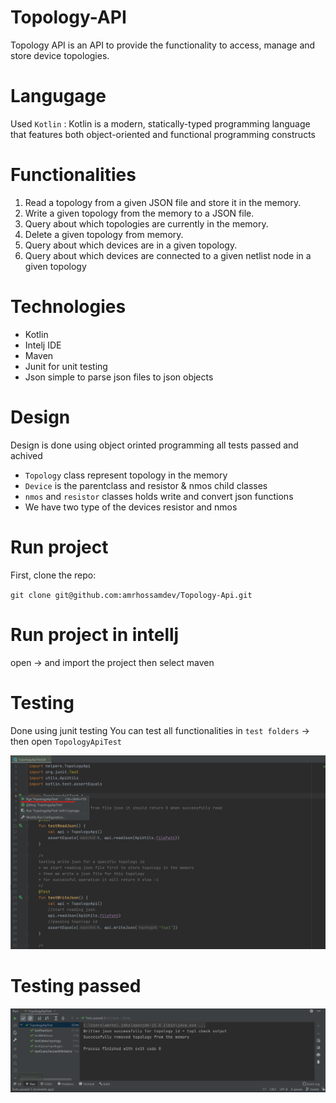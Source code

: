 # Topology-API
Topology API is an API to provide the functionality to access, manage and store device topologies.
# Langugage 
Used `Kotlin` : Kotlin is a modern, statically-typed programming language that features both object-oriented and functional programming constructs
# Functionalities
1. Read a topology from a given JSON file and store it in the memory. 
2. Write a given topology from the memory to a JSON file. 
3. Query about which topologies are currently in the memory. 
4. Delete a given topology from memory.
5. Query about which devices are in a given topology.
6. Query about which devices are connected to a given netlist node in a given topology

# Technologies 
- Kotlin
- Intelj IDE
- Maven 
- Junit for unit testing
- Json simple to parse json files to json objects

# Design 
Design is done using object orinted programming all tests passed and achived  

- `Topology` class represent topology in the memory
- `Device` is the parentclass and resistor & nmos child classes
- `nmos` and `resistor` classes holds write and convert json functions 
- We have two type of the devices resistor and nmos

# Run project 
First, clone the repo:

`git clone git@github.com:amrhossamdev/Topology-Api.git`

# Run project in intellj
open -> and import the project then select maven 
# Testing 
Done using junit testing 
You can test all functionalities in `test folders` -> then open `TopologyApiTest`

![Unit tests](https://github.com/amrhossamdev/Topology-Api/blob/master/testing.png)
# Testing passed 

![Unit tests](https://github.com/amrhossamdev/Topology-Api/blob/master/testpassed.png)


